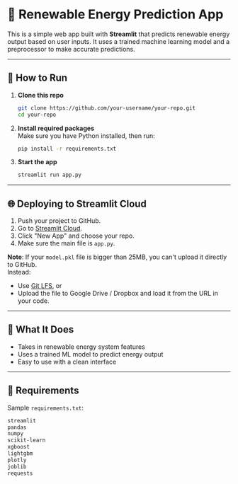 # 🔋 Renewable Energy Prediction App

This is a simple web app built with **Streamlit** that predicts renewable energy output based on user inputs. It uses a trained machine learning model and a preprocessor to make accurate predictions.

---

## 🚀 How to Run

1. **Clone this repo**  
   ```bash
   git clone https://github.com/your-username/your-repo.git
   cd your-repo
   ```

2. **Install required packages**  
   Make sure you have Python installed, then run:  
   ```bash
   pip install -r requirements.txt
   ```

3. **Start the app**  
   ```bash
   streamlit run app.py
   ```

---

## 🌐 Deploying to Streamlit Cloud

1. Push your project to GitHub.
2. Go to [Streamlit Cloud](https://streamlit.io/cloud).
3. Click "New App" and choose your repo.
4. Make sure the main file is `app.py`.

**Note**: If your `model.pkl` file is bigger than 25MB, you can't upload it directly to GitHub.  
Instead:
- Use [Git LFS](https://git-lfs.com/), or  
- Upload the file to Google Drive / Dropbox and load it from the URL in your code.

---

## 🧠 What It Does

- Takes in renewable energy system features
- Uses a trained ML model to predict energy output
- Easy to use with a clean interface

---

## 🧰 Requirements

Sample `requirements.txt`:

```txt
streamlit
pandas
numpy
scikit-learn
xgboost
lightgbm
plotly
joblib
requests
```
